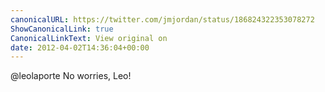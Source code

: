 ```yaml
---
canonicalURL: https://twitter.com/jmjordan/status/186824322353078272
ShowCanonicalLink: true
CanonicalLinkText: View original on
date: 2012-04-02T14:36:04+00:00
---
```

@leolaporte No worries, Leo!